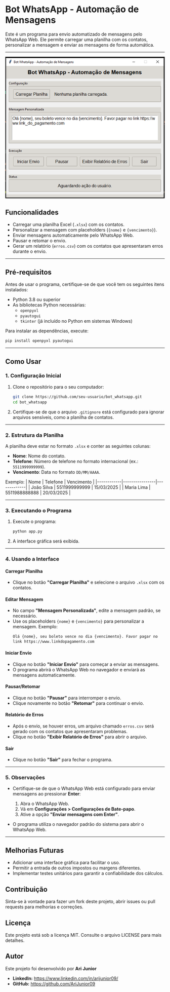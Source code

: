 # Bot WhatsApp - Automação de Mensagens

Este é um programa para envio automatizado de mensagens pelo WhatsApp Web. Ele permite carregar uma planilha com os contatos, personalizar a mensagem e enviar as mensagens de forma automática.

---
![aplicação](image.png)

## **Funcionalidades**
- Carregar uma planilha Excel (`.xlsx`) com os contatos.
- Personalizar a mensagem com placeholders (`{nome}` e `{vencimento}`).
- Enviar mensagens automaticamente pelo WhatsApp Web.
- Pausar e retomar o envio.
- Gerar um relatório (`erros.csv`) com os contatos que apresentaram erros durante o envio.

---

## **Pré-requisitos**
Antes de usar o programa, certifique-se de que você tem os seguintes itens instalados:
- Python 3.8 ou superior
- As bibliotecas Python necessárias:
  - `openpyxl`
  - `pyautogui`
  - `tkinter` (já incluído no Python em sistemas Windows)
  
Para instalar as dependências, execute:
```bash
pip install openpyxl pyautogui
```

---

## **Como Usar**

### **1. Configuração Inicial**
1. Clone o repositório para o seu computador:
   ```bash
   git clone https://github.com/seu-usuario/bot_whatsapp.git
   cd bot_whatsapp
   ```
2. Certifique-se de que o arquivo `.gitignore` está configurado para ignorar arquivos sensíveis, como a planilha de contatos.

---

### **2. Estrutura da Planilha**
A planilha deve estar no formato `.xlsx` e conter as seguintes colunas:
- **Nome**: Nome do contato.
- **Telefone**: Número de telefone no formato internacional (ex.: `5511999999999`).
- **Vencimento**: Data no formato `DD/MM/AAAA`.

Exemplo:
| Nome       | Telefone       | Vencimento  |
|------------|----------------|-------------|
| João Silva | 5511999999999  | 15/03/2025  |
| Maria Lima | 5511988888888  | 20/03/2025  |

---

### **3. Executando o Programa**
1. Execute o programa:
   ```bash
   python app.py
   ```
2. A interface gráfica será exibida.

---

### **4. Usando a Interface**
#### **Carregar Planilha**
- Clique no botão **"Carregar Planilha"** e selecione o arquivo `.xlsx` com os contatos.

#### **Editar Mensagem**
- No campo **"Mensagem Personalizada"**, edite a mensagem padrão, se necessário.
- Use os placeholders `{nome}` e `{vencimento}` para personalizar a mensagem. Exemplo:
  ```
  Olá {nome}, seu boleto vence no dia {vencimento}. Favor pagar no link https://www.linkdopagamento.com
  ```

#### **Iniciar Envio**
- Clique no botão **"Iniciar Envio"** para começar a enviar as mensagens.
- O programa abrirá o WhatsApp Web no navegador e enviará as mensagens automaticamente.

#### **Pausar/Retomar**
- Clique no botão **"Pausar"** para interromper o envio.
- Clique novamente no botão **"Retomar"** para continuar o envio.

#### **Relatório de Erros**
- Após o envio, se houver erros, um arquivo chamado `erros.csv` será gerado com os contatos que apresentaram problemas.
- Clique no botão **"Exibir Relatório de Erros"** para abrir o arquivo.

#### **Sair**
- Clique no botão **"Sair"** para fechar o programa.

---

### **5. Observações**
- Certifique-se de que o WhatsApp Web está configurado para enviar mensagens ao pressionar **Enter**:
  1. Abra o WhatsApp Web.
  2. Vá em **Configurações > Configurações de Bate-papo**.
  3. Ative a opção **"Enviar mensagens com Enter"**.

- O programa utiliza o navegador padrão do sistema para abrir o WhatsApp Web.

---

## Melhorias Futuras

- Adicionar uma interface gráfica para facilitar o uso.
- Permitir a entrada de outros impostos ou margens diferentes.
- Implementar testes unitários para garantir a confiabilidade dos cálculos.

## Contribuição

Sinta-se à vontade para fazer um fork deste projeto, abrir issues ou pull requests para melhorias e correções.

## Licença

Este projeto está sob a licença MIT. Consulte o arquivo LICENSE para mais detalhes.


## Autor
Este projeto foi desenvolvido por **Ari Junior**

- **LinkedIn:** https://www.linkedin.com/in/arijunior09/
- **GitHub:** https://github.com/AriJunior09
